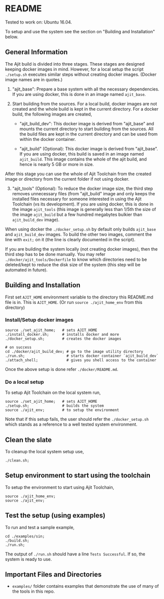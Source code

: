 README
=============
Tested to work on: Ubuntu 16.04.

To setup and use the system see the section
on "Building and Installation" below.


General Information
------------------

The Ajit build is divided into three stages.
These stages are designed keeping docker images in mind.
However, for a local setup the script `./setup.sh` executes
similar steps without creating docker images.
(Docker image names are in quotes.)

1. "ajit\_base":
   Prepare a base system with all the necessary
   dependencies. If you are using docker,
   this is done in an image named `ajit_base`.

2. Start building from the sources. For a local build,
   docker images are not created and the whole build
   is kept in the current directory. For a docker build,
   the following images are created,

    * "ajit\_build\_dev":
      This docker image is derived from "ajit\_base"
      and mounts the current directory to start building
      from the sources. All the build files are kept in the
      current directory and can be used from within the docker
      container.
      
    * "ajit\_build" (Optional):
      This docker image is derived from "ajit\_base".
      If you are using docker, this build is saved
      in an image named `ajit_build`.
      This image contains the whole of the ajit build,
      and hence is nearly 5 GB or more in size.

After this stage you can use the whole of Ajit Toolchain
from the created image or directory from the current folder
if not using docker.

3. "ajit\_tools" (Optional):
   To reduce the docker image size, the third step 
   removes unnecessary files (from "ajit\_build" image 
   and only keeps the installed files necessary for someone interested
   in using the Ajit Toolchain (vs its development).
   If you are using docker, this is done in the image
   `ajit_tools` (this image is generally less than
   1/5th the size of the image `ajit_build` but
   a few hundred megabytes bulkier than `ajit_build_dev` image).

When using docker the `./docker_setup.sh` by default
only builds `ajit_base` and `ajit_build_dev` images.
To build the other two images, comment the line with
`exit;` on it (the line is clearly documented in the script).

If you are building the system locally (not creating docker images),
then the third step has to be done manually.
You may refer `./docker/ajit_tools/Dockerfile` to know
which directories need to be deleted/kept to reduce the 
disk size of the system (this step will be automated in future).


## Building and Installation

First set `AJIT_HOME` environment variable to the
directory this README.md file is in. This is `AJIT_HOME`.
(Or run `source ./ajit_home_env` from this directory)


### Install/Setup docker images

    source ./set_ajit_home;   # sets AJIT_HOME
    ./install_docker.sh;      # installs docker and more
    ./docker_setup.sh;        # creates the docker images 

    # on success
    cd ./docker/ajit_build_dev; # go to the image utility directory
    ./run.sh;                   # starts docker container `ajit_build_dev`
    ./attach_shell;             # gives you shell access to the container

Once the above setup is done refer `./docker/README.md`.


### Do a local setup

To setup Ajit Toolchain on the local system run,

    source ./set_ajit_home;   # sets AJIT_HOME
    ./setup.sh;               # builds the system
    source ./ajit_env;        # to setup the environment

Note that if this setup fails, the user should
refer the `./docker_setup.sh` which stands as a
reference to a well tested system environment.


## Clean the slate

To cleanup the local system setup use,

    ./clean.sh;


## Setup environment to start using the toolchain

To setup the environment to start using Ajit Toolchain,

    source ./ajit_home_env;
    source ./ajit_env;


## Test the setup (using examples)

To run and test a sample example,

    cd ./examples/sin;
    ./build.sh;
    ./run.sh;

The output of `./run.sh` should have a line `Tests Successful`.
If so, the system is ready to use.


## Important Files and Directories

* `examples/` folder contains examples that demonstrate the
  use of many of the tools in this repo.



